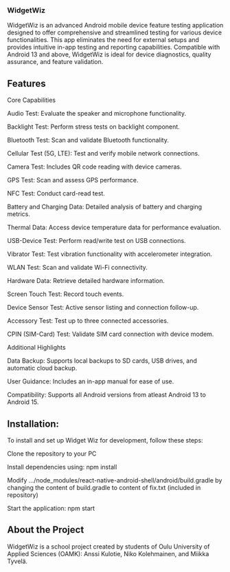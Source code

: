 ### WidgetWiz 

WidgetWiz is an advanced Android mobile device feature testing application designed to offer comprehensive and streamlined testing for various device functionalities. This app eliminates the need for external setups and provides intuitive in-app testing and reporting capabilities. Compatible with Android 13 and above, WidgetWiz is ideal for device diagnostics, quality assurance, and feature validation.


## Features 

Core Capabilities

Audio Test: Evaluate the speaker and microphone functionality.

Backlight Test: Perform stress tests on backlight component.

Bluetooth Test: Scan and validate Bluetooth functionality.

Cellular Test (5G, LTE): Test and verify mobile network connections.

Camera Test: Includes QR code reading with device cameras.

GPS Test: Scan and assess GPS performance.

NFC Test: Conduct card-read test.

Battery and Charging Data: Detailed analysis of battery and charging metrics.

Thermal Data: Access device temperature data for performance evaluation.

USB-Device Test: Perform read/write test on USB connections.

Vibrator Test: Test vibration functionality with accelerometer integration.

WLAN Test: Scan and validate Wi-Fi connectivity.

Hardware Data: Retrieve detailed hardware information.

Screen Touch Test: Record touch events.

Device Sensor Test: Active sensor listing and connection follow-up.

Accessory Test: Test up to three connected accessories.

CPIN (SIM-Card) Test: Validate SIM card connection with device modem.

Additional Highlights

Data Backup: Supports local backups to SD cards, USB drives, and automatic cloud backup.

User Guidance: Includes an in-app manual for ease of use.

Compatibility: Supports all Android versions from atleast Android 13 to Android 15.


## Installation: 


To install and set up Widget Wiz for development, follow these steps:

Clone the repository to your PC

Install dependencies using: npm install

Modify .../node_modules/react-native-android-shell/android/build.gradle  by changing the content of build.gradle to content of fix.txt (included in repository)

Start the application: npm start



## About the Project 

WidgetWiz is a school project created by students of Oulu University of Applied Sciences (OAMK): Anssi Kulotie, Niko Kolehmainen, and Miikka Tyvelä.
